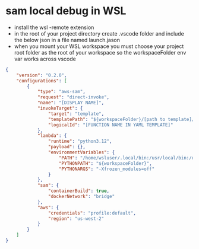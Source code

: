 # sam local debug in WSL

+ install the wsl -remote extension
+ in the root of your project directory create .vscode folder and include the below json in a file named launch.jason
+ when you mount your WSL workspace you must choose your project root folder as the root of your workspace so the workspaceFolder env var works across vscode

```json
{
    "version": "0.2.0",
    "configurations": [
        {
            "type": "aws-sam",
            "request": "direct-invoke",
            "name": "[DISPLAY NAME]",
            "invokeTarget": {
                "target": "template",
                "templatePath": "${workspaceFolder}/[path to template]/template.yaml",
                "logicalId": "[FUNCTION NAME IN YAML TEMPLATE]"
            },
            "lambda": {
                "runtime": "python3.12",
                "payload": {},
                "environmentVariables": {
                    "PATH": "/home/wsluser/.local/bin:/usr/local/bin:/usr/bin:${env:PATH}",
                    "PYTHONPATH": "${workspaceFolder}",
                    "PYTHONARGS": "-Xfrozen_modules=off"
                }                
            },
            "sam": {
                "containerBuild": true,
                "dockerNetwork": "bridge"
            },
            "aws": {
                "credentials": "profile:default",
                "region": "us-west-2"
            }            
        }        
    ]
}
```
